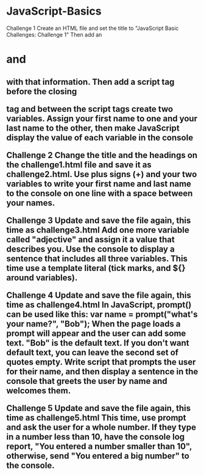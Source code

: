 # JavaScript-Basics


Challenge 1
Create an HTML file and set the title to 
"JavaScript Basic Challenges: Challenge 1" 
Then add an <h1> and <h2> with that 
information. 
Then add a script tag before the closing 
</body> tag and between the script tags 
create two variables. Assign your first name to 
one and your last name to the other, then 
make JavaScript display the value of each 
variable in the console

Challenge 2
Change the title and the headings on the 
challenge1.html file and save it as 
challenge2.html.
Use plus signs (+) and your two variables to 
write your first name and last name to the 
console on one line with a space between 
your names.

Challenge 3
Update and save the file again, this time as 
challenge3.html
Add one more variable called "adjective" and 
assign it a value that describes you. Use the 
console to display a sentence that includes all 
three variables. This time use a template 
literal (tick marks, and ${} around variables).

Challenge 4
Update and save the file again, this time as 
challenge4.html
In JavaScript, prompt() can be used like this:
var name = prompt("what's your name?", "Bob");
When the page loads a prompt will appear and the 
user can add some text. "Bob" is the default text. If you 
don't want default text, you can leave the second set of 
quotes empty.
Write script that prompts the user for their name, and 
then display a sentence in the console that greets the 
user by name and welcomes them.

Challenge 5
Update and save the file again, this time as 
challenge5.html
This time, use prompt and ask the user for a 
whole number. If they type in a number less 
than 10, have the console log report, "You 
entered a number smaller than 10", 
otherwise, send "You entered a big number" 
to the console.



